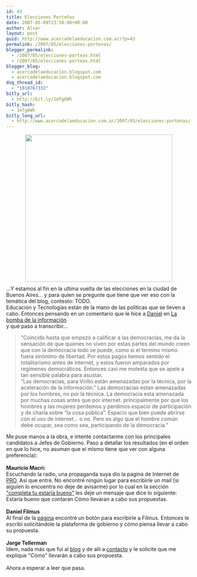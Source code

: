 ```yaml
---
id: 43
title: Elecciones Porteñas
date: 2007-05-09T23:58:00+00:00
author: Alvar
layout: post
guid: http://www.acercadelaeducacion.com.ar/?p=43
permalink: /2007/05/elecciones-portenas/
blogger_permalink:
  - /2007/05/elecciones-porteas.html
  - /2007/05/elecciones-porteas.html
blogger_blog:
  - acercadelaeducacion.blogspot.com
  - acercadelaeducacion.blogspot.com
dsq_thread_id:
  - "1910767332"
bitly_url:
  - http://bit.ly/1mfg6Wh
bitly_hash:
  - 1mfg6Wh
bitly_long_url:
  - http://www.acercadelaeducacion.com.ar/2007/05/elecciones-portenas/
---
```

<a href="http://www.obispot.com/blog/wp-content/uploads/2006/01/20060119-mafalda_elecciones.gif"><img style="display:block;text-align:center;cursor:pointer;width:400px;margin:0 auto 10px;" src="http://www.obispot.com/blog/wp-content/uploads/2006/01/20060119-mafalda_elecciones.gif" alt="" border="0" /></a>...Y estamos al fin en la ultima vuelta de las elecciones en la ciudad de Buenos Aires... y para quien se pregunte que tiene que ver eso con la temática del blog, contesto: TODO.<br />Educación y Tecnologías están de la mano de las políticas que se lleven a cabo. Entonces pensando en un comentario que le hice a <a href="http://eltilodeolivos.com.ar/">Daniel</a> en <a href="http://eltilodeolivos.com.ar/wp-trackback.php?p=55">La bomba de la información</a><br />y que paso a transcribir...<br /><blockquote>"Coincido hasta que empezó a calificar a las democracias, me da la sensación de que quienes no viven por estas partes del mundo creen que con la democracia todo se puede, como si el termino mismo fuera sinónimo de libertad. Por estos pagos hemos sentido el totalitarismo antes de internet, y estos fueron amparados por regímenes democráticos. Entonces casi me molesta que se apele a tan sensible palabra para asustar.<br />“Las democracias, para Virilio están amenazadas por la técnica, por la aceleración de la información.” Las democracias estan amenazadas por los hombres, no por la técnica. La democracia esta amenazada por muchas cosas antes que por internet. principalmente por que los hombres y las mujeres perdemos y perdimos espacio de participación y de charla sobre “la cosa pública”. Espacio que bien puede abrirse con el uso de internet… o no. Pero es algo que el hombre común debe ocupar, sea como sea, participando de la democracia."</blockquote>Me puse manos a la obra, e intente contactarme con los principales candidatos a Jefes de Gobierno. Paso a detallar los resultados (en el orden en que lo hice, no asuman que el mismo tiene que ver con alguna preferencia):<br /><br /><span style="font-weight:bold;">Mauricio Macri:</span><br />Escuchando la radio, una propaganda suya dio la pagina de Internet de <a href="http://www.ciudadpro.com/">PRO</a>. Así que entré. No encontré ningún lugar para escribirle un mail (si alguien lo encuentra no deje de avisarme) por lo cual en la sección <a href="http://www.ciudadpro.com/vertema.php?idtema=232">"completa tu estaría bueno"</a>  les deje un mensaje que dice lo siguiente: Estaría bueno que contaran Cómo llevaran a cabo sus propuestas.<br /><br /><span style="font-weight:bold;">Daniel Filmus</span><br />Al final de la <a href="http://www.danielfilmus.com.ar/index.php">página</a> encontré un botón para escribirle a Filmus. Entonces le escribí solicitándole  la  plataforma de  gobierno y cómo piensa llevar a cabo su propuesta.<br /><br /><span style="font-weight:bold;">Jorge Tellerman</span><br />Idem, nada más que fuí al <a href="http://jtelerman.blogspot.com/">blog</a> y de allí a <a href="http://www.buenosaires.gov.ar/areas/com_social/jefe_gobierno/">contacto</a> y le solicite que me explique "Cómo" llevarán a cabo sus propuesta.<br /><br />Ahora a esperar a leer que pasa.<span style="font-weight:bold;"><br /></span>
